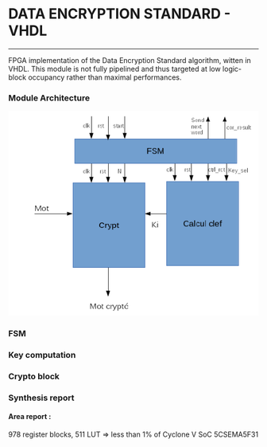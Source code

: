 # DATA ENCRYPTION STANDARD - VHDL
---

FPGA implementation of the Data Encryption Standard algorithm, witten in VHDL.
This module is not fully pipelined and thus targeted at low logic-block occupancy rather than maximal performances.

### Module Architecture
![alt tag](https://raw.githubusercontent.com/audeberc/DES-VHDL/master/architecture.png)
### FSM 

### Key computation

### Crypto block

### Synthesis report

#### Area report : 
  978 register blocks, 511 LUT => less than 1% of Cyclone V SoC 5CSEMA5F31
